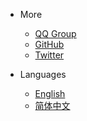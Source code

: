 - More
    - [QQ Group](https://jq.qq.com/?_wv=1027&k=gdWqppEO)
    - [GitHub](https://github.com/SinoAHpx/Mirai.Net)
    - [Twitter](https://twitter.com/AHpxEx)

- Languages
    - [English]()
    - [简体中文]()
